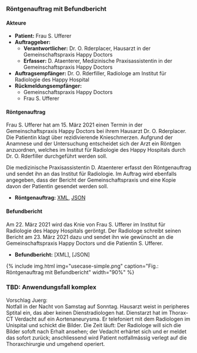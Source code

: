 ### Röntgenauftrag mit Befundbericht
#### Akteure
* **Patient:** Frau S. Ufferer
* **Auftraggeber:** 
   * **Verantwortlicher:** Dr. O. Rderplacer, Hausarzt in der Gemeinschaftspraxis Happy Doctors
   * **Erfasser:** D. Ataenterer, Medizinische Praxisassistentin in der Gemeinschaftspraxis Happy Doctors
* **Auftragsempfänger:** Dr. O. Rderfiller, Radiologe am Institut für Radiologie des Happy Hospital
* **Rückmeldungsempfänger:**
   * Gemeinschaftspraxis Happy Doctors
   * Frau S. Ufferer

#### Röntgenauftrag
Frau S. Ufferer hat am 15. März 2021 einen Termin in der Gemeinschaftspraxis Happy Doctors bei ihrem Hausarzt Dr. O. Rderplacer. Die Patientin klagt über rezidivierende Knieschmerzen. Aufgrund der Anamnese und der Untersuchung entscheidet sich der Arzt ein Röntgen anzuordnen, welches im Institut für Radiologie des Happy Hospitals durch Dr. O. Rderfiller durchgeführt werden soll.

Die medizinische Praxisassistentin D. Ataenterer erfasst den Röntgenauftrag und sendet ihn an das Institut für Radiologie. Im Auftrag wird ebenfalls angegeben, dass der Bericht der Gemeinschaftspraxis und eine Kopie davon der Patientin gesendet werden soll.

* **Röntgenauftrag:** [XML](Bundle-bundle-usecase-simple.xml.html), [JSON](Bundle-bundle-usecase-simple.json.html)

#### Befundbericht
Am 22. März 2021 wird das Knie von Frau S. Ufferer im Institut für Radiologie des Happy Hospitals geröntgt. Der Radiologe schreibt seinen Bericht am 23. März 2021 dazu und sendet ihn wie gewünscht an die Gemeinschaftspraxis Happy Doctors und die Patientin S. Ufferer.

* **Befundbericht:** [XML], [JSON]

{% include img.html img="usecase-simple.png" caption="Fig.: Röntgenauftrag mit Befundbericht" width="90%" %}

### TBD: Anwendungsfall komplex
Vorschlag Juerg:   
Notfall in der Nacht von Samstag auf Sonntag. Hausarzt weist in peripheres Sptital ein, das aber keinen Dienstradiologen hat. Dienstarzt hat im Thorax-CT Verdacht auf ein Aortenaneurysma. Er telefoniert mit dem Radiologen im Unispital und schickt die Bilder. Die Zeit läuft: Der Radiologe will sich die Bilder sofoft nach Erhalt ansehen; der Vedacht erhärtet sich und er meldet das sofort zurück; anschliessend wird Patient notfallmässig verlegt auf die Thoraxchirurgie und umgehend operiert.
